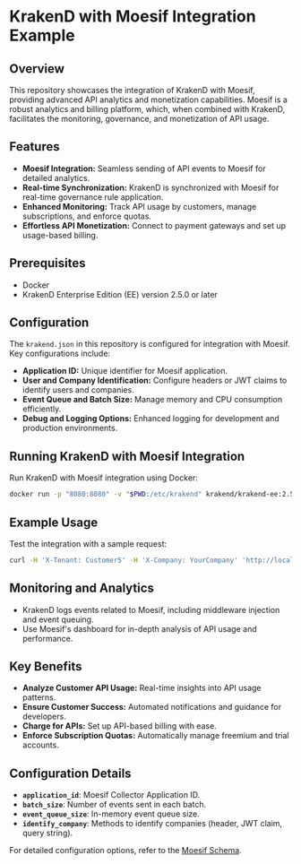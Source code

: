 # KrakenD with Moesif Integration Example

## Overview

This repository showcases the integration of KrakenD with Moesif, providing advanced API analytics and monetization capabilities. Moesif is a robust analytics and billing platform, which, when combined with KrakenD, facilitates the monitoring, governance, and monetization of API usage.

## Features

- **Moesif Integration:** Seamless sending of API events to Moesif for detailed analytics.
- **Real-time Synchronization:** KrakenD is synchronized with Moesif for real-time governance rule application.
- **Enhanced Monitoring:** Track API usage by customers, manage subscriptions, and enforce quotas.
- **Effortless API Monetization:** Connect to payment gateways and set up usage-based billing.

## Prerequisites

- Docker
- KrakenD Enterprise Edition (EE) version 2.5.0 or later

## Configuration

The `krakend.json` in this repository is configured for integration with Moesif. Key configurations include:

- **Application ID:** Unique identifier for Moesif application.
- **User and Company Identification:** Configure headers or JWT claims to identify users and companies.
- **Event Queue and Batch Size:** Manage memory and CPU consumption efficiently.
- **Debug and Logging Options:** Enhanced logging for development and production environments.

## Running KrakenD with Moesif Integration

Run KrakenD with Moesif integration using Docker:

```bash
docker run -p "8080:8080" -v "$PWD:/etc/krakend" krakend/krakend-ee:2.5
```

## Example Usage

Test the integration with a sample request:

```bash
curl -H 'X-Tenant: Customer5' -H 'X-Company: YourCompany' 'http://localhost:8080/test?key=microsoft'

```

## Monitoring and Analytics

- KrakenD logs events related to Moesif, including middleware injection and event queuing.
- Use Moesif's dashboard for in-depth analysis of API usage and performance.

## Key Benefits

- **Analyze Customer API Usage:** Real-time insights into API usage patterns.
- **Ensure Customer Success:** Automated notifications and guidance for developers.
- **Charge for APIs:** Set up API-based billing with ease.
- **Enforce Subscription Quotas:** Automatically manage freemium and trial accounts.

## Configuration Details

- **`application_id`**: Moesif Collector Application ID.
- **`batch_size`**: Number of events sent in each batch.
- **`event_queue_size`**: In-memory event queue size.
- **`identify_company`**: Methods to identify companies (header, JWT claim, query string).

For detailed configuration options, refer to the [Moesif Schema](https://www.krakend.io/schema/v2.5/telemetry/moesif.json).
